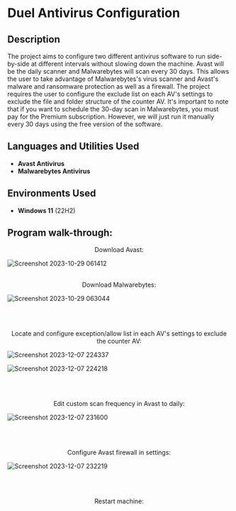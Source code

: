 <h1>Duel Antivirus Configuration</h1>

<h2>Description</h2>
The project aims to configure two different antivirus software to run side-by-side at different intervals without slowing down the machine. Avast will be the daily scanner and Malwarebytes will scan every 30 days. This allows the user to take advantage of Malwarebytes's virus scanner and Avast's malware and ransomware protection as well as a firewall. The project requires the user to configure the exclude list on each AV's settings to exclude the file and folder structure of the counter AV. It's important to note that if you want to schedule the 30-day scan in Malwarebytes, you must pay for the Premium subscription. However, we will just run it manually every 30 days using the free version of the software.
<br />


<h2>Languages and Utilities Used</h2>

- <b>Avast Antivirus</b> 
- <b>Malwarebytes Antivirus</b>

<h2>Environments Used </h2>

- <b>Windows 11</b> (22H2)

<h2>Program walk-through:</h2>

<p align="center">
Download Avast: <br/>

 ![Screenshot 2023-10-29 061412](https://github.com/cody-walker/DuelAVConfig/assets/148695140/ccd1129a-aee4-41ab-a744-65b762d66ea7)
<br />
<br />
<p align="center">
Download Malwarebytes: <br/>

![Screenshot 2023-10-29 063044](https://github.com/cody-walker/DuelAVConfig/assets/148695140/be613e46-e2e3-4a07-9f6c-07ae25935897)

<br />
<br />
<p align="center">
Locate and configure exception/allow list in each AV's settings to exclude the counter AV: <br/>

![Screenshot 2023-12-07 224337](https://github.com/cody-walker/DuelAVConfig/assets/148695140/e01953c3-8bf7-4ee5-8878-157bbd3bb72d)

![Screenshot 2023-12-07 224218](https://github.com/cody-walker/DuelAVConfig/assets/148695140/5d363cf2-612e-4013-ad65-76aa0501d107)

<br />
<br />
<p align="center">
Edit custom scan frequency in Avast to daily:
 
![Screenshot 2023-12-07 231600](https://github.com/cody-walker/DuelAVConfig/assets/148695140/1ec301b9-7b06-469c-abf2-8ed60aa2f26a)

<br />
<br />
<p align="center">
Configure Avast firewall in settings:

![Screenshot 2023-12-07 232219](https://github.com/cody-walker/DuelAVConfig/assets/148695140/d3c3f988-c86a-4b4c-ac51-b25bac4ff196)

<br />
<br />
<p align="center">
 Restart machine:  <br/>


 <br />
<br />
</p>

<!--
 ```diff
- text in red
+ text in green
! text in orange
# text in gray
@@ text in purple (and bold)@@
```
--!>
